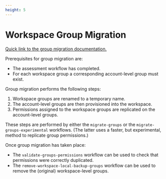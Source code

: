```yaml
---
height: 5
---
```


Workspace Group Migration
=========================

[Quick link to the group migration documentation.](https://github.com/databrickslabs/ucx/blob/main/docs/local-group-migration.md)

Prerequisites for group migration are:

 - The assessment workflow has completed.
 - For each workspace group a corresponding account-level group must exist.

Group migration performs the following steps:

1. Workspace groups are renamed to a temporary name.
2. The account-level groups are then provisioned into the workspace.
3. Permissions assigned to the workspace groups are replicated on the account-level groups.

These steps are performed by either the `migrate-groups` or the `migrate-groups-experimental` workflows. (The latter uses a faster, but experimental, method to replicate group permissions.)

Once group migration has taken place:

 - The `validate-groups-permissions` workflow can be used to check that permissions were correctly duplicated.
 - The `remove-workspace-local-backup-groups` workflow can be used to remove the (original) workspace-level groups.
